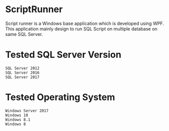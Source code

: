 # ScriptRunner

Script runner is a Windows base application which is developed using WPF. This application mainly design to run SQL Script on multiple database on same SQL Server.

Tested SQL Server Version
=========================
    SQL Server 2012
    SQL Server 2016
    SQL Server 2017
    
Tested Operating System
=======================

    Windows Server 2017
    Windows 10
    Windows 8.1
    Windows 8


